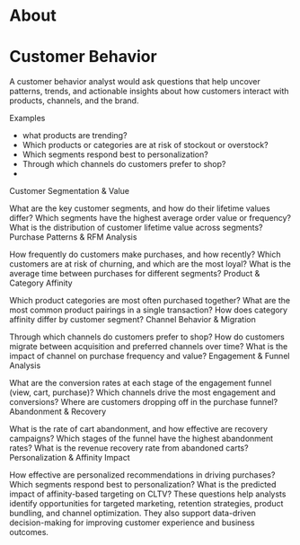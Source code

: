 # About


# Customer Behavior
A customer behavior analyst would ask questions that help uncover patterns, trends, and actionable insights about how customers interact with products, channels, and the brand.

Examples

- what products are trending?
- Which products or categories are at risk of stockout or overstock?
- Which segments respond best to personalization?
- Through which channels do customers prefer to shop?
- 



Customer Segmentation & Value

What are the key customer segments, and how do their lifetime values differ?
Which segments have the highest average order value or frequency?
What is the distribution of customer lifetime value across segments?
Purchase Patterns & RFM Analysis

How frequently do customers make purchases, and how recently?
Which customers are at risk of churning, and which are the most loyal?
What is the average time between purchases for different segments?
Product & Category Affinity

Which product categories are most often purchased together?
What are the most common product pairings in a single transaction?
How does category affinity differ by customer segment?
Channel Behavior & Migration

Through which channels do customers prefer to shop?
How do customers migrate between acquisition and preferred channels over time?
What is the impact of channel on purchase frequency and value?
Engagement & Funnel Analysis

What are the conversion rates at each stage of the engagement funnel (view, cart, purchase)?
Which channels drive the most engagement and conversions?
Where are customers dropping off in the purchase funnel?
Abandonment & Recovery

What is the rate of cart abandonment, and how effective are recovery campaigns?
Which stages of the funnel have the highest abandonment rates?
What is the revenue recovery rate from abandoned carts?
Personalization & Affinity Impact

How effective are personalized recommendations in driving purchases?
Which segments respond best to personalization?
What is the predicted impact of affinity-based targeting on CLTV?
These questions help analysts identify opportunities for targeted marketing, retention strategies, product bundling, and channel optimization. They also support data-driven decision-making for improving customer experience and business outcomes.